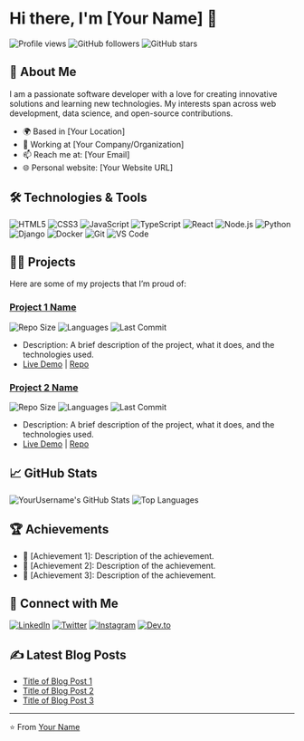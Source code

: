 # Hi there, I'm [Your Name] 👋

![Profile views](https://gpvc.arturio.dev/[YourUsername])
![GitHub followers](https://img.shields.io/github/followers/[YourUsername]?label=Followers&style=social)
![GitHub stars](https://img.shields.io/github/stars/[YourUsername]?label=Stars&style=social)

## 🚀 About Me

I am a passionate software developer with a love for creating innovative solutions and learning new technologies. My interests span across web development, data science, and open-source contributions.

- 🌍 Based in [Your Location]
- 🏢 Working at [Your Company/Organization]
- 📫 Reach me at: [Your Email]
- 🌐 Personal website: [Your Website URL]

## 🛠️ Technologies & Tools

![HTML5](https://img.shields.io/badge/-HTML5-E34F26?style=flat&logo=html5&logoColor=white)
![CSS3](https://img.shields.io/badge/-CSS3-1572B6?style=flat&logo=css3&logoColor=white)
![JavaScript](https://img.shields.io/badge/-JavaScript-F7DF1E?style=flat&logo=javascript&logoColor=black)
![TypeScript](https://img.shields.io/badge/-TypeScript-007ACC?style=flat&logo=typescript&logoColor=white)
![React](https://img.shields.io/badge/-React-61DAFB?style=flat&logo=react&logoColor=black)
![Node.js](https://img.shields.io/badge/-Node.js-339933?style=flat&logo=node.js&logoColor=white)
![Python](https://img.shields.io/badge/-Python-3776AB?style=flat&logo=python&logoColor=white)
![Django](https://img.shields.io/badge/-Django-092E20?style=flat&logo=django&logoColor=white)
![Docker](https://img.shields.io/badge/-Docker-2496ED?style=flat&logo=docker&logoColor=white)
![Git](https://img.shields.io/badge/-Git-F05032?style=flat&logo=git&logoColor=white)
![VS Code](https://img.shields.io/badge/-VS%20Code-007ACC?style=flat&logo=visual-studio-code&logoColor=white)

## 🧑‍💻 Projects

Here are some of my projects that I’m proud of:

### [Project 1 Name](https://github.com/[YourUsername]/[RepoName])
![Repo Size](https://img.shields.io/github/repo-size/[YourUsername]/[RepoName])
![Languages](https://img.shields.io/github/languages/top/[YourUsername]/[RepoName])
![Last Commit](https://img.shields.io/github/last-commit/[YourUsername]/[RepoName])
- Description: A brief description of the project, what it does, and the technologies used.
- [Live Demo](https://your-demo-link.com) | [Repo](https://github.com/[YourUsername]/[RepoName])

### [Project 2 Name](https://github.com/[YourUsername]/[RepoName])
![Repo Size](https://img.shields.io/github/repo-size/[YourUsername]/[RepoName])
![Languages](https://img.shields.io/github/languages/top/[YourUsername]/[RepoName])
![Last Commit](https://img.shields.io/github/last-commit/[YourUsername]/[RepoName])
- Description: A brief description of the project, what it does, and the technologies used.
- [Live Demo](https://your-demo-link.com) | [Repo](https://github.com/[YourUsername]/[RepoName])

## 📈 GitHub Stats

![YourUsername's GitHub Stats](https://github-readme-stats.vercel.app/api?username=[YourUsername]&show_icons=true&theme=radical)
![Top Languages](https://github-readme-stats.vercel.app/api/top-langs/?username=[YourUsername]&layout=compact&theme=radical)

## 🏆 Achievements

- 🥇 [Achievement 1]: Description of the achievement.
- 🥈 [Achievement 2]: Description of the achievement.
- 🥉 [Achievement 3]: Description of the achievement.

## 🔗 Connect with Me

[![LinkedIn](https://img.shields.io/badge/-LinkedIn-0077B5?style=flat&logo=linkedin&logoColor=white)](https://www.linkedin.com/in/[YourUsername]/)
[![Twitter](https://img.shields.io/badge/-Twitter-1DA1F2?style=flat&logo=twitter&logoColor=white)](https://twitter.com/[YourUsername])
[![Instagram](https://img.shields.io/badge/-Instagram-E4405F?style=flat&logo=instagram&logoColor=white)](https://www.instagram.com/[YourUsername]/)
[![Dev.to](https://img.shields.io/badge/-Dev.to-0A0A0A?style=flat&logo=dev.to&logoColor=white)](https://dev.to/[YourUsername])

## ✍️ Latest Blog Posts

<!-- BLOG-POST-LIST:START -->
- [Title of Blog Post 1](https://your-blog-link.com)
- [Title of Blog Post 2](https://your-blog-link.com)
- [Title of Blog Post 3](https://your-blog-link.com)
<!-- BLOG-POST-LIST:END -->

---

⭐️ From [Your Name](https://github.com/[YourUsername])
